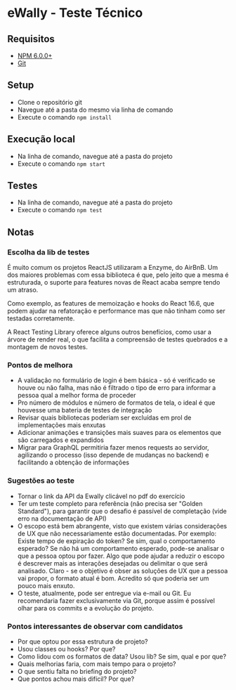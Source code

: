 # eWally - Teste Técnico

## Requisitos

- [NPM 6.0.0+](https://www.npmjs.com/get-npm)
- [Git](https://git-scm.com/downloads)

## Setup

- Clone o repositório git
- Navegue até a pasta do mesmo via linha de comando
- Execute o comando `npm install`

## Execução local

- Na linha de comando, navegue até a pasta do projeto
- Execute o comando `npm start`

## Testes

- Na linha de comando, navegue até a pasta do projeto
- Execute o comando `npm test`

## Notas

### Escolha da lib de testes

É muito comum os projetos ReactJS utilizaram a Enzyme, do AirBnB. Um dos maiores problemas com essa biblioteca é que, pelo jeito que a mesma é estruturada, o suporte para features novas de React acaba sempre tendo um atraso.

Como exemplo, as features de memoização e hooks do React 16.6, que podem ajudar na refatoração e performance mas que não tinham como ser testadas corretamente.

A React Testing Library oferece alguns outros benefícios, como usar a árvore de render real, o que facilita a compreensão de testes quebrados e a montagem de novos testes.

### Pontos de melhora

- A validação no formulário de login é bem básica - só é verificado se houve ou não falha, mas não é filtrado o tipo de erro para informar a pessoa qual a melhor forma de proceder
- Pro número de módulos e número de formatos de tela, o ideal é que houvesse uma bateria de testes de integração
- Revisar quais bibliotecas poderiam ser excluídas em prol de implementações mais enxutas
- Adicionar animações e transições mais suaves para os elementos que são carregados e expandidos
- Migrar para GraphQL permitiria fazer menos requests ao servidor, agilizando o processo (isso depende de mudanças no backend) e facilitando a obtenção de informações

### Sugestões ao teste

- Tornar o link da API da Ewally clicável no pdf do exercício
- Ter um teste completo para referência (não precisa ser "Golden Standard"), para garantir que o desafio é passível de completação (vide erro na documentação de API)
- O escopo está bem abrangente, visto que existem várias considerações de UX que não necessariamente estão documentadas. Por exemplo: Existe tempo de expiração do token? Se sim, qual o comportamento esperado? Se não há um comportamento esperado, pode-se analisar o que a pessoa optou por fazer. Algo que pode ajudar a reduzir o escopo é descrever mais as interações desejadas ou delimitar o que será analisado. Claro - se o objetivo é obser as soluções de UX que a pessoa vai propor, o formato atual é bom. Acredito só que poderia ser um pouco mais enxuto.
- O teste, atualmente, pode ser entregue via e-mail ou Git. Eu recomendaria fazer exclusivamente via Git, porque assim é possível olhar para os commits e a evolução do projeto.

### Pontos interessantes de observar com candidatos

- Por que optou por essa estrutura de projeto?
- Usou classes ou hooks? Por que?
- Como lidou com os formatos de data? Usou lib? Se sim, qual e por que?
- Quais melhorias faria, com mais tempo para o projeto?
- O que sentiu falta no briefing do projeto?
- Que pontos achou mais difícil? Por que?
